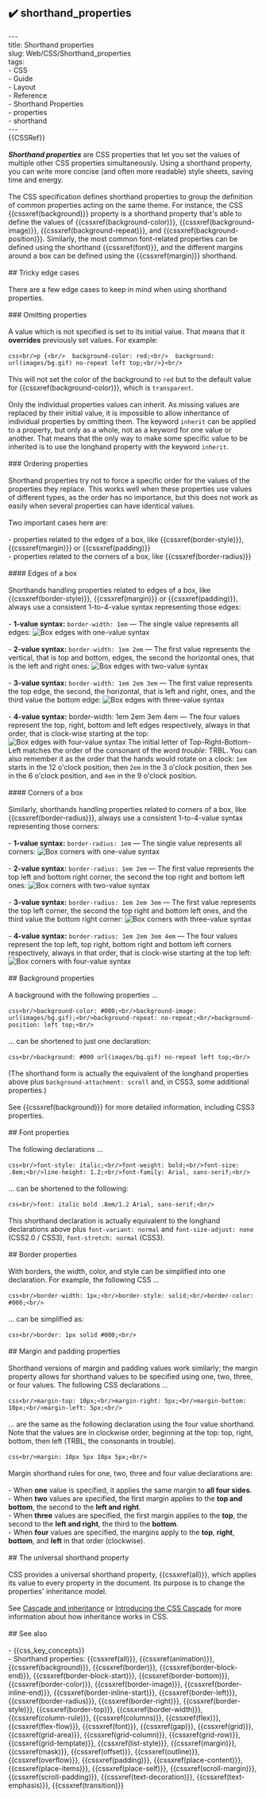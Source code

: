 ## ✔️ shorthand_properties 
 ---<br/>title: Shorthand properties<br/>slug: Web/CSS/Shorthand_properties<br/>tags:<br/>  - CSS<br/>  - Guide<br/>  - Layout<br/>  - Reference<br/>  - Shorthand Properties<br/>  - properties<br/>  - shorthand<br/>---<br/>{{CSSRef}}<br/><br/>**_Shorthand properties_** are CSS properties that let you set the values of multiple other CSS properties simultaneously. Using a shorthand property, you can write more concise (and often more readable) style sheets, saving time and energy.<br/><br/>The CSS specification defines shorthand properties to group the definition of common properties acting on the same theme. For instance, the CSS {{cssxref(background)}} property is a shorthand property that's able to define the values of {{cssxref(background-color)}}, {{cssxref(background-image)}}, {{cssxref(background-repeat)}}, and {{cssxref(background-position)}}. Similarly, the most common font-related properties can be defined using the shorthand {{cssxref(font)}}, and the different margins around a box can be defined using the {{cssxref(margin)}} shorthand.<br/><br/>## Tricky edge cases<br/><br/>There are a few edge cases to keep in mind when using shorthand properties.<br/><br/>### Omitting properties<br/><br/>A value which is not specified is set to its initial value. That means that it **overrides** previously set values. For example:<br/><br/>```css<br/>p {<br/>  background-color: red;<br/>  background: url(images/bg.gif) no-repeat left top;<br/>}<br/>```<br/><br/>This will not set the color of the background to `red` but to the default value for {{cssxref(background-color)}}, which is `transparent`.<br/><br/>Only the individual properties values can inherit. As missing values are replaced by their initial value, it is impossible to allow inheritance of individual properties by omitting them. The keyword `inherit` can be applied to a property, but only as a whole, not as a keyword for one value or another. That means that the only way to make some specific value to be inherited is to use the longhand property with the keyword `inherit`.<br/><br/>### Ordering properties<br/><br/>Shorthand properties try not to force a specific order for the values of the properties they replace. This works well when these properties use values of different types, as the order has no importance, but this does not work as easily when several properties can have identical values.<br/><br/>Two important cases here are:<br/><br/>- properties related to the edges of a box, like {{cssxref(border-style)}}, {{cssxref(margin)}} or {{cssxref(padding)}}<br/>- properties related to the corners of a box, like {{cssxref(border-radius)}}<br/><br/>#### Edges of a box<br/><br/>Shorthands handling properties related to edges of a box, like {{cssxref(border-style)}}, {{cssxref(margin)}} or {{cssxref(padding)}}, always use a consistent 1-to-4-value syntax representing those edges:<br/><br/>- **1-value syntax:** `border-width: 1em` — The single value represents all edges: ![Box edges with one-value syntax](border1.png)<br/><br/>- **2-value syntax:** `border-width: 1em 2em` — The first value represents the vertical, that is top and bottom, edges, the second the horizontal ones, that is the left and right ones: ![Box edges with two-value syntax](border2.png)<br/><br/>- **3-value syntax:** `border-width: 1em 2em 3em` — The first value represents the top edge, the second, the horizontal, that is left and right, ones, and the third value the bottom edge: ![Box edges with three-value syntax](border3.png)<br/><br/>- **4-value syntax:** border-width: 1em 2em 3em 4em — The four values represent the top, right, bottom and left edges respectively, always in that order, that is clock-wise starting at the top: ![Box edges with four-value syntax](border4.png) The initial letter of Top-Right-Bottom-Left matches the order of the consonant of the word _trouble_: TRBL. You can also remember it as the order that the hands would rotate on a clock: `1em` starts in the 12 o'clock position, then `2em` in the 3 o'clock position, then `3em` in the 6 o'clock position, and `4em` in the 9 o'clock position.<br/><br/>#### Corners of a box<br/><br/>Similarly, shorthands handling properties related to corners of a box, like {{cssxref(border-radius)}}, always use a consistent 1-to-4-value syntax representing those corners:<br/><br/>- **1-value syntax:** `border-radius: 1em` — The single value represents all corners: ![Box corners with one-value syntax](corner1.png)<br/><br/>- **2-value syntax:** `border-radius: 1em 2em` — The first value represents the top left and bottom right corner, the second the top right and bottom left ones: ![Box corners with two-value syntax](corner2.png)<br/><br/>- **3-value syntax:** `border-radius: 1em 2em 3em` — The first value represents the top left corner, the second the top right and bottom left ones, and the third value the bottom right corner: ![Box corners with three-value syntax](corner3.png)<br/><br/>- **4-value syntax:** `border-radius: 1em 2em 3em 4em` — The four values represent the top left, top right, bottom right and bottom left corners respectively, always in that order, that is clock-wise starting at the top left: ![Box corners with four-value syntax](corner4.png)<br/><br/>## Background properties<br/><br/>A background with the following properties ...<br/><br/>```css<br/>background-color: #000;<br/>background-image: url(images/bg.gif);<br/>background-repeat: no-repeat;<br/>background-position: left top;<br/>```<br/><br/>... can be shortened to just one declaration:<br/><br/>```css<br/>background: #000 url(images/bg.gif) no-repeat left top;<br/>```<br/><br/>(The shorthand form is actually the equivalent of the longhand properties above plus `background-attachment: scroll` and, in CSS3, some additional properties.)<br/><br/>See {{cssxref(background)}} for more detailed information, including CSS3 properties.<br/><br/>## Font properties<br/><br/>The following declarations ...<br/><br/>```css<br/>font-style: italic;<br/>font-weight: bold;<br/>font-size: .8em;<br/>line-height: 1.2;<br/>font-family: Arial, sans-serif;<br/>```<br/><br/>... can be shortened to the following:<br/><br/>```css<br/>font: italic bold .8em/1.2 Arial, sans-serif;<br/>```<br/><br/>This shorthand declaration is actually equivalent to the longhand declarations above plus `font-variant: normal` and `font-size-adjust: none` (CSS2.0 / CSS3), `font-stretch: normal` (CSS3).<br/><br/>## Border properties<br/><br/>With borders, the width, color, and style can be simplified into one declaration. For example, the following CSS ...<br/><br/>```css<br/>border-width: 1px;<br/>border-style: solid;<br/>border-color: #000;<br/>```<br/><br/>... can be simplified as:<br/><br/>```css<br/>border: 1px solid #000;<br/>```<br/><br/>## Margin and padding properties<br/><br/>Shorthand versions of margin and padding values work similarly; the margin property allows for shorthand values to be specified using one, two, three, or four values. The following CSS declarations ...<br/><br/>```css<br/>margin-top: 10px;<br/>margin-right: 5px;<br/>margin-bottom: 10px;<br/>margin-left: 5px;<br/>```<br/><br/>... are the same as the following declaration using the four value shorthand. Note that the values are in clockwise order, beginning at the top: top, right, bottom, then left (TRBL, the consonants in trouble).<br/><br/>```css<br/>margin: 10px 5px 10px 5px;<br/>```<br/><br/>Margin shorthand rules for one, two, three and four value declarations are:<br/><br/>- When **one** value is specified, it applies the same margin to **all four sides**.<br/>- When **two** values are specified, the first margin applies to the **top and bottom**, the second to the **left and right**.<br/>- When **three** values are specified, the first margin applies to the **top**, the second to the **left and right**, the third to the **bottom**.<br/>- When **four** values are specified, the margins apply to the **top**, **right**, **bottom**, and **left** in that order (clockwise).<br/><br/>## The universal shorthand property<br/><br/>CSS provides a universal shorthand property, {{cssxref(all)}}, which applies its value to every property in the document. Its purpose is to change the properties' inheritance model.<br/><br/>See [Cascade and inheritance](/en-US/docs/Learn/CSS/Building_blocks/Cascade_and_inheritance) or [Introducing the CSS Cascade](/en-US/docs/Web/CSS/Cascade) for more information about how inheritance works in CSS.<br/><br/>## See also<br/><br/>- {{css_key_concepts}}<br/>- Shorthand properties: {{cssxref(all)}}, {{cssxref(animation)}}, {{cssxref(background)}}, {{cssxref(border)}}, {{cssxref(border-block-end)}}, {{cssxref(border-block-start)}}, {{cssxref(border-bottom)}}, {{cssxref(border-color)}}, {{cssxref(border-image)}}, {{cssxref(border-inline-end)}}, {{cssxref(border-inline-start)}}, {{cssxref(border-left)}}, {{cssxref(border-radius)}}, {{cssxref(border-right)}}, {{cssxref(border-style)}}, {{cssxref(border-top)}}, {{cssxref(border-width)}}, {{cssxref(column-rule)}}, {{cssxref(columns)}}, {{cssxref(flex)}}, {{cssxref(flex-flow)}}, {{cssxref(font)}}, {{cssxref(gap)}}, {{cssxref(grid)}}, {{cssxref(grid-area)}}, {{cssxref(grid-column)}}, {{cssxref(grid-row)}}, {{cssxref(grid-template)}}, {{cssxref(list-style)}}, {{cssxref(margin)}}, {{cssxref(mask)}}, {{cssxref(offset)}}, {{cssxref(outline)}}, {{cssxref(overflow)}}, {{cssxref(padding)}}, {{cssxref(place-content)}}, {{cssxref(place-items)}}, {{cssxref(place-self)}}, {{cssxref(scroll-margin)}}, {{cssxref(scroll-padding)}}, {{cssxref(text-decoration)}}, {{cssxref(text-emphasis)}}, {{cssxref(transition)}}<br/>